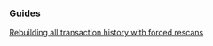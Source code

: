 ### Guides

[Rebuilding all transaction history with forced rescans](https://github.com/filechain/filechain/btcwallet/tree/master/docs/force_rescans.md)
